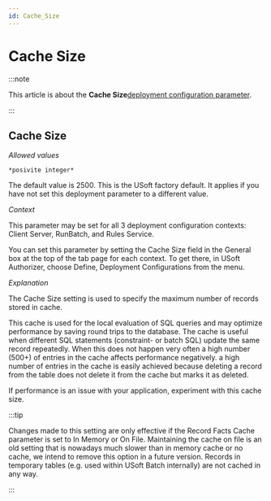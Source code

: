 ```yaml
---
id: Cache_Size
---
```


# Cache Size




:::note

This article is about the **Cache Size**[deployment configuration parameter](/docs/Authorisation_and_access/Deployment_configurations/Deployment_configuration_parameters.md).

:::

## **Cache Size**

*Allowed values*

```
*posivite integer*
```

The default value is 2500. This is the USoft factory default. It applies if you have not set this deployment parameter to a different value.

*Context*

This parameter may be set for all 3 deployment configuration contexts: Client Server, RunBatch, and Rules Service.

You can set this parameter by setting the Cache Size field in the General box at the top of the tab page for each context. To get there, in USoft Authorizer, choose Define, Deployment Configurations from the menu.

*Explanation*

The Cache Size setting is used to specify the maximum number of records stored in cache.

This cache is used for the local evaluation of SQL queries and may optimize performance by saving round trips to the database. The cache is useful when different SQL statements (constraint- or batch SQL) update the same record repeatedly. When this does not happen very often a high number (500+) of entries in the cache affects performance negatively. a high number of entries in the cache is easily achieved because deleting a record from the table does not delete it from the cache but marks it as deleted.

If performance is an issue with your application, experiment with this cache size.


:::tip

Changes made to this setting are only effective if the Record Facts Cache parameter is set to In Memory or On File.
Maintaining the cache on file is an old setting that is nowadays much slower than in memory cache or no cache, we intend to remove this option in a future version. Records in temporary tables (e.g. used within USoft Batch internally) are not cached in any way.

:::
